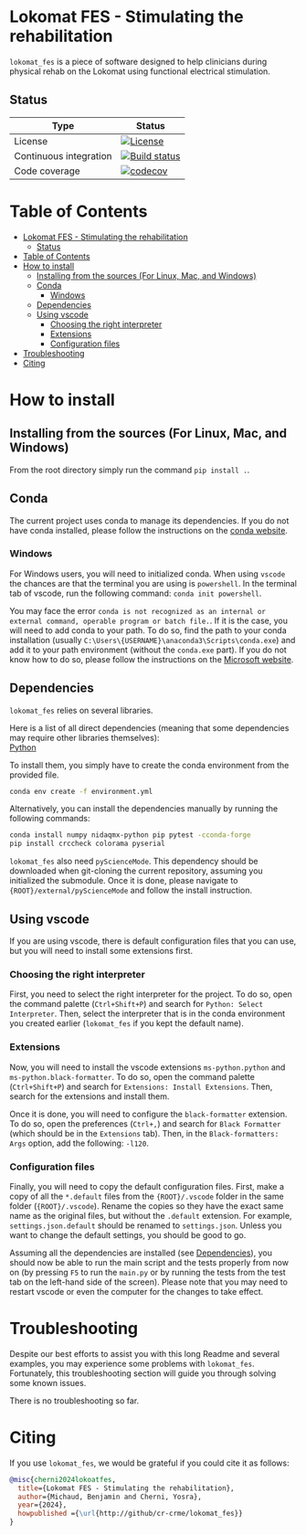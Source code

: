 # Lokomat FES - Stimulating the rehabilitation

`lokomat_fes` is a piece of software designed to help clinicians during physical rehab on the Lokomat using functional electrical stimulation.

## Status

| Type | Status |
|---|---|
| License | <a href="https://opensource.org/licenses/MIT"><img src="https://img.shields.io/badge/license-MIT-success" alt="License"/></a> |
| Continuous integration | [![Build status](https://github.com/cr-crme/lokomat_fes/actions/workflows/run_tests.yml/badge.svg)](https://github.com/cr-crme/lokomat_fes/actions) |
| Code coverage | [![codecov](https://codecov.io/gh/cr-crme/lokomat_fes/graph/badge.svg?token=D4HAID52MH)](https://codecov.io/gh/cr-crme/lokomat_fes) |

# Table of Contents 

- [Lokomat FES - Stimulating the rehabilitation](#lokomat-fes---stimulating-the-rehabilitation)
  - [Status](#status)
- [Table of Contents](#table-of-contents)
- [How to install](#how-to-install)
  - [Installing from the sources (For Linux, Mac, and Windows)](#installing-from-the-sources-for-linux-mac-and-windows)
  - [Conda](#conda)
    - [Windows](#windows)
  - [Dependencies](#dependencies)
  - [Using vscode](#using-vscode)
    - [Choosing the right interpreter](#choosing-the-right-interpreter)
    - [Extensions](#extensions)
    - [Configuration files](#configuration-files)
- [Troubleshooting](#troubleshooting)
- [Citing](#citing)


# How to install 
## Installing from the sources (For Linux, Mac, and Windows)
From the root directory simply run the command `pip install .`.

## Conda
The current project uses conda to manage its dependencies.
If you do not have conda installed, please follow the instructions on the [conda website](https://docs.conda.io/projects/conda/en/latest/user-guide/install/).

### Windows
For Windows users, you will need to initialized conda. 
When using `vscode` the chances are that the terminal you are using is `powershell`.
In the terminal tab of vscode, run the following command: `conda init powershell`.

You may face the error `conda is not recognized as an internal or external command, operable program or batch file.`.
If it is the case, you will need to add conda to your path.
To do so, find the path to your conda installation (usually `C:\Users\{USERNAME}\anaconda3\Scripts\conda.exe`) and add it to your path environment (without the `conda.exe` part).
If you do not know how to do so, please follow the instructions on the [Microsoft website](https://docs.microsoft.com/en-us/previous-versions/office/developer/sharepoint-2010/ee537574(v=office.14)?redirectedfrom=MSDN).


## Dependencies
`lokomat_fes` relies on several libraries. 

Here is a list of all direct dependencies (meaning that some dependencies may require other libraries themselves):  
[Python](https://www.python.org/)

To install them, you simply have to create the conda environment from the provided file. 
```bash
conda env create -f environment.yml
```

Alternatively, you can install the dependencies manually by running the following commands:
```bash
conda install numpy nidaqmx-python pip pytest -cconda-forge
pip install crccheck colorama pyserial
```

`lokomat_fes` also need `pyScienceMode`. 
This dependency should be downloaded when git-cloning the current repository, assuming you initialized the submodule.
Once it is done, please navigate to `{ROOT}/external/pyScienceMode` and follow the install instruction.

## Using vscode
If you are using vscode, there is default configuration files that you can use, but you will need to install some extensions first.

### Choosing the right interpreter
First, you need to select the right interpreter for the project.
To do so, open the command palette (`Ctrl+Shift+P`) and search for `Python: Select Interpreter`.
Then, select the interpreter that is in the conda environment you created earlier (`lokomat_fes` if you kept the default name).

### Extensions
Now, you will need to install the vscode extensions `ms-python.python` and `ms-python.black-formatter`.
To do so, open the command palette (`Ctrl+Shift+P`) and search for `Extensions: Install Extensions`.
Then, search for the extensions and install them.

Once it is done, you will need to configure the `black-formatter` extension.
To do so, open the preferences (`Ctrl+,`) and search for `Black Formatter` (which should be in the `Extensions` tab).
Then, in the `Black-formatters: Args` option, add the following: `-l120`.

### Configuration files
Finally, you will need to copy the default configuration files.
First, make a copy of all the `*.default` files from the `{ROOT}/.vscode` folder in the same folder (`{ROOT}/.vscode`).
Rename the copies so they have the exact same name as the original files, but without the `.default` extension.
For example, `settings.json.default` should be renamed to `settings.json`.
Unless you want to change the default settings, you should be good to go.

Assuming all the dependencies are installed (see [Dependencies](#dependencies)), you should now be able to run the main script and the tests properly from now on (by pressing `F5` to run the `main.py` or by running the tests from the test tab on the left-hand side of the screen).
Please note that you may need to restart vscode or even the computer for the changes to take effect.

# Troubleshooting
Despite our best efforts to assist you with this long Readme and several examples, you may experience some problems with `lokomat_fes`.
Fortunately, this troubleshooting section will guide you through solving some known issues.

There is no troubleshooting so far.

# Citing
If you use `lokomat_fes`, we would be grateful if you could cite it as follows:
```bibtex
@misc{cherni2024lokoatfes,
  title={Lokomat FES - Stimulating the rehabilitation},
  author={Michaud, Benjamin and Cherni, Yosra},
  year={2024},
  howpublished ={\url{http://github/cr-crme/lokomat_fes}}
}
```
